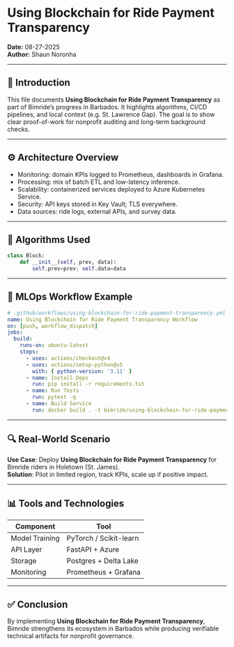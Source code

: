 # Using Blockchain for Ride Payment Transparency

**Date:** 08-27-2025  
**Author:** Shaun Noronha

---

## 🚀 Introduction

This file documents **Using Blockchain for Ride Payment Transparency** as part of Bimride’s progress in Barbados. 
It highlights algorithms, CI/CD pipelines, and local context (e.g. St. Lawrence Gap). 
The goal is to show clear proof-of-work for nonprofit auditing and long-term background checks.

---

## ⚙️ Architecture Overview

- Monitoring: domain KPIs logged to Prometheus, dashboards in Grafana.
- Processing: mix of batch ETL and low-latency inference.
- Scalability: containerized services deployed to Azure Kubernetes Service.
- Security: API keys stored in Key Vault; TLS everywhere.
- Data sources: ride logs, external APIs, and survey data.

---

## 🧠 Algorithms Used

```python
class Block:
    def __init__(self, prev, data):
        self.prev=prev; self.data=data
```

---

## 🔁 MLOps Workflow Example

```yaml
# .github/workflows/using-blockchain-for-ride-payment-transparency.yml
name: Using Blockchain for Ride Payment Transparency Workflow
on: [push, workflow_dispatch]
jobs:
  build:
    runs-on: ubuntu-latest
    steps:
      - uses: actions/checkout@v4
      - uses: actions/setup-python@v5
        with: { python-version: '3.11' }
      - name: Install Deps
        run: pip install -r requirements.txt
      - name: Run Tests
        run: pytest -q
      - name: Build Service
        run: docker build . -t bimride/using-blockchain-for-ride-payment-transparency:$GITHUB_SHA
```

---

## 🔍 Real-World Scenario


**Use Case**: Deploy **Using Blockchain for Ride Payment Transparency** for Bimride riders in Holetown (St. James).  
**Solution**: Pilot in limited region, track KPIs, scale up if positive impact.


---

## 📊 Tools and Technologies


| Component      | Tool                     |
|----------------|--------------------------|
| Model Training | PyTorch / Scikit-learn   |
| API Layer      | FastAPI + Azure          |
| Storage        | Postgres + Delta Lake    |
| Monitoring     | Prometheus + Grafana     |


---

## ✅ Conclusion


By implementing **Using Blockchain for Ride Payment Transparency**, Bimride strengthens its ecosystem in Barbados while producing
verifiable technical artifacts for nonprofit governance.

